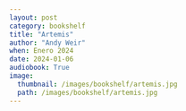 ```yaml
---
layout: post
category: bookshelf
title: "Artemis"
author: "Andy Weir"
when: Enero 2024
date: 2024-01-06
audiobook: True
image:
  thumbnail: /images/bookshelf/artemis.jpg
  path: /images/bookshelf/artemis.jpg
---
```

